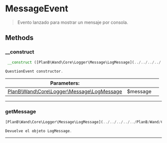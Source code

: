 
                                                                                                                                            
    
# MessageEvent


> Evento lanzado para mostrar un mensaje por consola.
>
> 








## Methods

### __construct
``` php
 __construct ([PlanB\Wand\Core\Logger\Message\LogMessage](../../../../../PlanB/Wand/Core/Logger/Message/LogMessage.md) $message)

QuestionEvent constructor.

```

|Parameters: | | |
| --- | --- | --- |
|[PlanB\Wand\Core\Logger\Message\LogMessage](../../../../../PlanB/Wand/Core/Logger/Message/LogMessage.md) |$message |  |

---


### getMessage
``` php
[PlanB\Wand\Core\Logger\Message\LogMessage](../../../../../PlanB/Wand/Core/Logger/Message/LogMessage.md) getMessage ()

Devuelve el objeto LogMessage.

```


---


                                                                                                                                                                                                                                                                                                                                                                                                            
    
                                                                                                                                                                                                                                                                             
                
